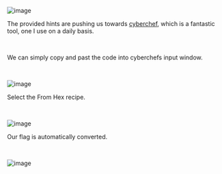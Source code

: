 ![image](https://github.com/jowp-code/ctf/assets/121969489/6d5c7b25-c894-4dc1-801c-1b1fcb9d46d1)
<br>
<p>The provided hints are pushing us towards <a href="https://gchq.github.io/CyberChef/">cyberchef</a>, which is a fantastic tool, one I use on a daily basis.</p>
<br>
<p>We can simply copy and past the code into cyberchefs input window.</p>
<br>

![image](https://github.com/jowp-code/ctf/assets/121969489/d8f3995f-0588-44f2-8600-03142a5d16fa)
<br>
<p>Select the From Hex recipe.</p>
<br>

![image](https://github.com/jowp-code/ctf/assets/121969489/96287f7a-b405-4911-93cb-6ceab000b348)
<br>
<p>Our flag is automatically converted.</p>
<br>

![image](https://github.com/jowp-code/ctf/assets/121969489/ecd7ea3a-b560-49ec-83cb-471e50c6aa1f)


